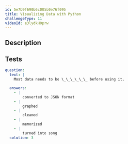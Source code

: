 ```yaml
---
id: 5e7b9f690b6c005b0e76f095
title: Visualizing Data with Python
challengeType: 11
videoId: e3lydkH0prw
---
```


## Description

<section id='description'>

</section>

## Tests

<section id='tests'>

```yml
question:
  text: |
    Most data needs to be \_\_\_\_\_\_ before using it.

  answers:
    - |
        converted to JSON format
    - |
        graphed
    - |
        cleaned
    - |
        memorized
    - |
        turned into song
  solution: 3
```

</section>
